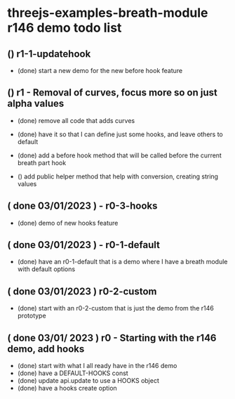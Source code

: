 # threejs-examples-breath-module r146 demo todo list

## () r1-1-updatehook
* (done) start a new demo for the new before hook feature

## () r1 - Removal of curves, focus more so on just alpha values
* (done) remove all code that adds curves
* (done) have it so that I can define just some hooks, and leave others to default
* (done) add a before hook method that will be called before the current breath part hook

* () add public helper method that help with conversion, creating string values

## ( done 03/01/2023 ) - r0-3-hooks
* (done) demo of new hooks feature

## ( done 03/01/2023 ) - r0-1-default
* (done) have an r0-1-default that is a demo where I have a breath module with default options

## ( done 03/01/2023 ) r0-2-custom
* (done) start with an r0-2-custom that is just the demo from the r146 prototype

## ( done 03/01/ 2023 ) r0 - Starting with the r146 demo, add hooks
* (done) start with what I all ready have in the r146 demo
* (done) have a DEFAULT-HOOKS const
* (done) update api.update to use a HOOKS object
* (done) have a hooks create option
